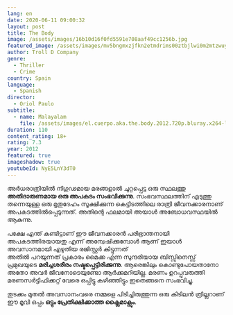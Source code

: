 ```yaml
---
lang: en
date: 2020-06-11 09:00:32
layout: post
title: The Body
image: /assets/images/16b10d16f0fd5591e708aaf49cc1256b.jpg
featured_image: /assets/images/mv5bngmxzjfkn2etmdrims00ztbjlwi0m2mtzwuyyjfhzgvizdjlxkeyxkfqcgdeqxvymtmxodk2otu-._v1_.jpg
author: Troll D Company
genre:
  - Thriller
  - Crime
country: Spain
language:
  - Spanish
director:
  - Oriol Paulo
subtitle:
  - name: Malayalam
    file: /assets/images/el.cuerpo.aka.the.body.2012.720p.bluray.x264-lubokvideo.srt.srt
duration: 110
content_rating: 18+
rating: 7.3
year: 2012
featured: true
imageshadow: true
youtubeId: NyE5LnY3dT0
---
```

അർധരാത്രിയിൽ നിഗുഢമായ മരങ്ങളാൽ ചുറ്റപ്പെട്ട ഒരു സ്ഥലത്തു **അതിദാരുണമായ ഒരു അപകടം സംഭവിക്കുന്നു**. സംഭവസ്ഥലത്തിന് എടുത്തു തന്നെയുള്ള ഒരു മൃതുദേഹം സൂക്ഷിക്കുന്ന കെട്ടിടത്തിലെ രാത്രി ജീവനക്കാരനാണ് അപകടത്തിൽപ്പെടുന്നത്. അതിന്റെ ഫലമായി അയാൾ അബോധവസ്ഥയിൽ ആകുന്നു.

പക്ഷേ എന്ത് കണ്ടിട്ടാണ് ഈ ജീവനക്കാരൻ പരിഭ്രാന്തനായി അപകടത്തിരയായതു എന്ന് അന്വേഷിക്കുമ്പോൾ ആണ് ഇയാൾ അവസാനമായി എഴുതിയ രജിസ്റ്റർ കിട്ടുന്നത്\
അതിൽ പറയുന്നത് പ്രകാരം മൈക്ക എന്ന സുന്ദരിയായ ബിസ്സിനെസ്സ് പ്രമുഖയുടെ **മരിച്ചശരീരം നഷ്ടപ്പെട്ടിരിക്കുന്നു**. ആരെങ്കിലും കൊണ്ടുപോയതാനോ അതോ അവർ ജീവനോടെയുണ്ടോ ആർക്കുമറിയില്ല. മരണം ഉറപ്പുവരുത്തി മരണസർട്ടിഫിക്കറ്റ് വേരെ ഒപ്പിട്ടു കഴിഞ്ഞിട്ടും ഇതെങ്ങനെ സംഭവിച്ചു.

തുടക്കം മുതൽ അവസാനംവരെ നമ്മളെ പിടിച്ചിരുത്തുന്ന ഒരു കിടിലൻ ത്രില്ലറാണ് ഈ മൂവി ഒപ്പം **ഒട്ടും പ്രേതിക്ഷിക്കാത്ത ക്ലൈമാക്സും**.
